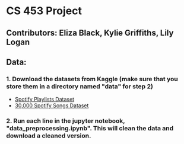 # CS 453 Project

## Contributors: Eliza Black, Kylie Griffiths, Lily Logan

## Data:
### 1. Download the datasets from Kaggle (make sure that you store them in a directory named "data" for step 2)

- [Spotify Playlists Dataset](https://www.kaggle.com/datasets/andrewmvd/spotify-playlists?select=spotify_dataset.csv)
- [30,000 Spotify Songs Dataset](https://www.kaggle.com/datasets/joebeachcapital/30000-spotify-songs/data)

### 2. Run each line in the jupyter notebook, "data_preprocessing.ipynb". This will clean the data and download a cleaned version.

